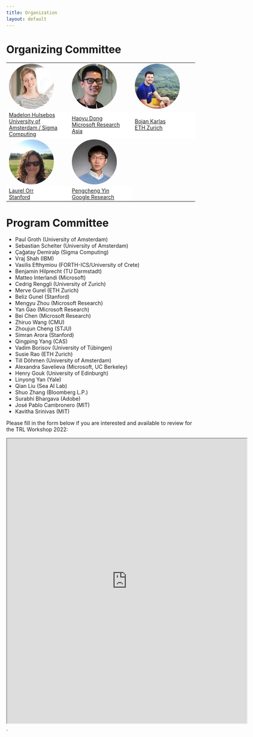 ```yaml
---
title: Organization
layout: default
---
```


# Organizing Committee


<table border="0" style="border:none; border-collapse:collapse; cellspacing:0; cellpadding:0" >
    <tr style="border:none"  align="left">
      <td style="border:none" width="33%"><a href="https://madelonhulsebos.github.io/" target="blank"><img src="assets/mh.jpg" width="120px" align="bottom" style="border-radius: 50%"></a></td>
      <td style="border:none" width="33%"><a href="https://www.microsoft.com/en-us/research/people/hadong" target="blank"><img src="assets/hd.jpg" width="120px" align="bottom" style="border-radius: 50%"></a></td>
      <td style="border:none" width="33%"><a href="https://bojan.ninja/" target="blank"><img src="assets/bk.jpg" width="120px" align="bottom" style="border-radius: 50%"></a></td>
    </tr>
    <tr style="border:none" align="left">
      <td style="border:none" bgcolor="white">
      <a href="https://madelonhulsebos.github.io/" target="blank">Madelon Hulsebos<br>University of Amsterdam / Sigma Computing</a></td>
      <td style="border:none" bgcolor="white"><a href="https://www.microsoft.com/en-us/research/people/hadong" target="blank">Haoyu Dong<br>Microsoft Research Asia</a></td>
      <td style="border:none" bgcolor="white"><a href="https://bojan.ninja/" target="blank">Bojan Karlas<br>ETH Zurich</a></td>
    </tr>
    <tr style="border:none" align="left">
      <td style="border:none" width="33%"><a href="https://cs.stanford.edu/people/lorr1" target="blank"><img src="assets/lo.jpg" width="120px" align="bottom" style="border-radius: 50%"></a></td>
      <td style="border:none" width="33%"><a href="https://pcyin.me/" target="blank"><img src="assets/py.jpg" width="120px" align="bottom" style="border-radius: 50%"></a></td>
    </tr>
    <tr style="border:none" align="left">
      <td style="border:none" bgcolor="white"><a href="https://cs.stanford.edu/people/lorr1" target="blank">Laurel Orr<br>Stanford</a></td>
      <td style="border:none" bgcolor="white"><a href="https://pcyin.me/" target="blank">Pengcheng Yin<br>Google Research</a></td>
    </tr>
</table>


# Program Committee

- Paul Groth (University of Amsterdam)
- Sebastian Schelter (University of Amsterdam)
- Çağatay Demiralp (Sigma Computing)
- Vraj Shah (IBM)
- Vasilis Efthymiou (FORTH-ICS/University of Crete)
- Benjamin Hilprecht (TU Darmstadt)
- Matteo Interlandi (Microsoft)
- Cedrig Renggli (University of Zurich)
- Merve Gurel (ETH Zurich)
- Beliz Gunel (Stanford)
- Mengyu Zhou (Microsoft Research)
- Yan Gao (Microsoft Research)
- Bei Chen (Microsoft Research)
- Zhiruo Wang (CMU)
- Zhoujun Cheng (STJU)
- Simran Arora (Stanford)
- Qingping Yang (CAS)
- Vadim Borisov (University of Tübingen)
- Susie Rao (ETH Zurich)
- Till Döhmen (University of Amsterdam)
- Alexandra Savelieva (Microsoft, UC Berkeley)
- Henry Gouk (University of Edinburgh)
- Linyong Yan (Yale)
- Qian Liu (Sea AI Lab)
- Shuo Zhang (Bloomberg L.P.)
- Surabhi Bhargava (Adobe)
- José Pablo Cambronero (MIT)
- Kavitha Srinivas (MIT)


Please fill in the form below if you are interested and available to review for the TRL Workshop 2022:
<iframe src="https://docs.google.com/forms/d/e/1FAIpQLSehwvK6eJHT0y9XTpN0yusAR5sRFoBipfBdQChH2Xkh6dYdnA/viewform?embedded=true" width="640" height="760"></iframe>.
